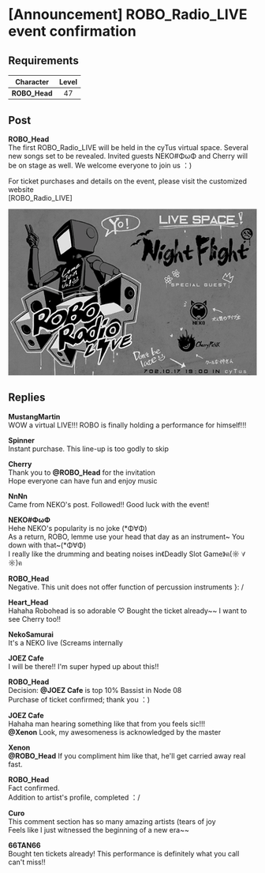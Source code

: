# [Announcement] ROBO\_Radio\_LIVE event confirmation
## Requirements
|  Character  |Level|
|-------------|:---:|
|**ROBO_Head**| 47  |

## Post
**ROBO_Head**<br>
The first ROBO\_Radio\_LIVE will be held in the cyTus virtual space. Several new songs set to be revealed. Invited guests NEKO\#ΦωΦ and Cherry will be on stage as well. We welcome everyone to join us ：)

For ticket purchases and details on the event, please visit the customized website<br>
[ROBO\_Radio\_LIVE]

![h0801.png](./attachments/h0801.png)
## Replies
**MustangMartin**<br>
WOW a virtual LIVE!!! ROBO is finally holding a performance for himself!!!

**Spinner**<br>
Instant purchase. This line\-up is too godly to skip

**Cherry**<br>
Thank you to **@ROBO\_Head** for the invitation<br>
Hope everyone can have fun and enjoy music

**NnNn**<br>
Came from NEKO's post. Followed!! Good luck with the event!

**NEKO#ΦωΦ**<br>
Hehe NEKO's popularity is no joke (\*Φ∀Φ)<br>
As a return, ROBO, lemme use your head that day as an instrument\~ You down with that\~(\*Φ∀Φ)<br>
I really like the drumming and beating noises in《Deadly Slot Game》ฅ(☼ ∀ ☼)ฅ

**ROBO_Head**<br>
Negative. This unit does not offer function of percussion instruments }: /

**Heart_Head**<br>
Hahaha Robohead is so adorable ♡ Bought the ticket already\~\~ I want to see Cherry too!!

**NekoSamurai**<br>
It's a NEKO live (Screams internally

**JOEZ Cafe**<br>
I will be there!! I'm super hyped up about this!!

**ROBO_Head**<br>
Decision: **@JOEZ Cafe** is top 10% Bassist in Node 08<br>
Purchase of ticket confirmed; thank you ：)

**JOEZ Cafe**<br>
Hahaha man hearing something like that from you feels sic!!!<br>
**@Xenon** Look, my awesomeness is acknowledged by the master

**Xenon**<br>
**@ROBO\_Head** If you compliment him like that, he'll get carried away real fast.

**ROBO_Head**<br>
Fact confirmed.<br>
Addition to artist's profile, completed ：/

**Curo**<br>
This comment section has so many amazing artists (tears of joy<br>
Feels like I just witnessed the beginning of a  new era\~\~

**66TAN66**<br>
Bought ten tickets already! This performance is definitely what you call can't miss!!

